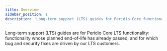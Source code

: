 ```yaml
---
title: Overview
sidebar_position: 1
description: 'Long-term support (LTS) guides for Peridio Core functionality with extended lifecycle - bug and security fixes for legacy features driven by LTS customers.'
---
```


Long-term support (LTS) guides are for Peridio Core LTS functionality: functionality whose planned end-of-life has already passed, and for which bug and security fixes are driven by our LTS customers.

